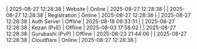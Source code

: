 | 2025-08-27 12:28:38 | Website | Online | 2025-08-27 12:28:38 |
| 2025-08-27 12:28:38 | Registration | Online | 2025-08-27 12:28:38 |
| 2025-08-27 12:28:38 | Auth Server | Offline | 2025-08-18 09:33:31 |
| 2025-08-27 12:28:38 | Kezan (PvE) | Offline | 2025-08-03 17:58:02 |
| 2025-08-27 12:28:38 | Gurubashi (PvP) | Offline | 2025-08-23 21:44:06 |
| 2025-08-27 12:28:38 | Cloudflare | Online | 2025-08-27 12:28:38 |
